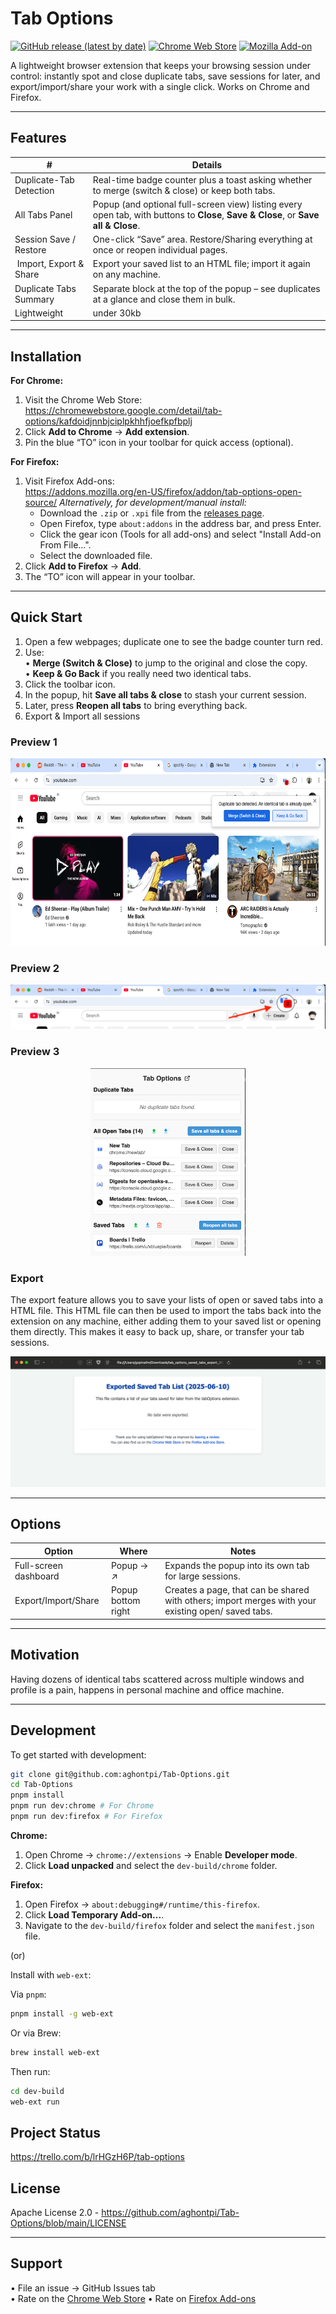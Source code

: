 # Tab Options

[![GitHub release (latest by date)](https://img.shields.io/github/v/release/aghontpi/Tab-Options?style=for-the-badge)](../../releases)
[![Chrome Web Store](https://img.shields.io/chrome-web-store/v/kafdoidjnnbjciplpkhhfjoefkpfbplj?color=4285F4&label=Chrome%20Web%20Store&logo=googlechrome&style=for-the-badge)](https://chromewebstore.google.com/detail/tab-options/kafdoidjnnbjciplpkhhfjoefkpfbplj)
[![Mozilla Add-on](https://img.shields.io/amo/v/tab-options-open-source?color=ff7139&label=Firefox%20Add-ons&logo=firefoxbrowser&style=for-the-badge)](https://addons.mozilla.org/en-US/firefox/addon/tab-options-open-source/)

A lightweight browser extension that keeps your browsing session under control: instantly spot and close duplicate tabs, save sessions for later, and export/import/share your work with a single click. Works on Chrome and Firefox.

---

## Features

|            #             | Details                                                                                                                             |
| ------------------------ | ----------------------------------------------------------------------------------------------------------------------------------- |
| Duplicate-Tab Detection  | Real-time badge counter plus a toast asking whether to merge (switch & close) or keep both tabs.                                    |
| All Tabs Panel           | Popup (and optional full-screen view) listing every open tab, with buttons to **Close**, **Save & Close**, or **Save all & Close**. |
| Session Save / Restore   | One-click “Save” area. Restore/Sharing everything at once or reopen individual pages.                                               |
| ️ Import, Export & Share  | Export your saved list to an HTML file; import it again on any machine.                                                             |
| Duplicate Tabs Summary   | Separate block at the top of the popup – see duplicates at a glance and close them in bulk.                                         |
| Lightweight              | under 30kb                                                                                                                          |

---

## Installation

**For Chrome:**

1. Visit the Chrome Web Store:  
   https://chromewebstore.google.com/detail/tab-options/kafdoidjnnbjciplpkhhfjoefkpfbplj
2. Click **Add to Chrome** → **Add extension**.
3. Pin the blue “TO” icon in your toolbar for quick access (optional).

**For Firefox:**

1. Visit Firefox Add-ons:  
   https://addons.mozilla.org/en-US/firefox/addon/tab-options-open-source/
   *Alternatively, for development/manual install:*
     * Download the `.zip` or `.xpi` file from the [releases page](../../releases).
     * Open Firefox, type `about:addons` in the address bar, and press Enter.
     * Click the gear icon (Tools for all add-ons) and select "Install Add-on From File...".
     * Select the downloaded file.
2. Click **Add to Firefox** → **Add**.
3. The “TO” icon will appear in your toolbar.

---

## Quick Start

1. Open a few webpages; duplicate one to see the badge counter turn red.
2. Use:  
   • **Merge (Switch & Close)** to jump to the original and close the copy.  
   • **Keep & Go Back** if you really need two identical tabs.
3. Click the toolbar icon.
4. In the popup, hit **Save all tabs & close** to stash your current session.
5. Later, press **Reopen all tabs** to bring everything back.
6. Export & Import all sessions

### Preview 1

<p align="center">
  <img src="src/demo/preview1.png" height="300" alt="Preview 1">
</p>

### Preview 2

<p align="center">
  <img src="src/demo/preview2.png" height="auto" alt="Preview 2">
</p>

### Preview 3

<p align="center">
  <img src="src/demo/preview3.png" height="300" alt="Preview 3">
</p>

### Export

The export feature allows you to save your lists of open or saved tabs into a HTML file. This HTML file can then be used to import the tabs back into the extension on any machine, either adding them to your saved list or opening them directly. This makes it easy to back up, share, or transfer your tab sessions.

<p align="center">
  <img src="src/demo/export.png" height="auto" alt="Export screen">
</p>

---

## Options

| Option                | Where              | Notes                                                                                              |
| --------------------- | ------------------ | -------------------------------------------------------------------------------------------------- |
| Full-screen dashboard | Popup → ↗          | Expands the popup into its own tab for large sessions.                                             |
| Export/Import/Share   | Popup bottom right | Creates a page, that can be shared with others; import merges with your existing open/ saved tabs. |

---

## Motivation

Having dozens of identical tabs scattered across multiple windows and profile is a pain, happens in personal machine and office machine.

---

## Development

To get started with development:

```bash
git clone git@github.com:aghontpi/Tab-Options.git
cd Tab-Options 
pnpm install
pnpm run dev:chrome # For Chrome 
pnpm run dev:firefox # For Firefox
```

**Chrome:**

1.  Open Chrome → `chrome://extensions` → Enable **Developer mode**.
2.  Click **Load unpacked** and select the `dev-build/chrome` folder.

**Firefox:**

1.  Open Firefox → `about:debugging#/runtime/this-firefox`.
2.  Click **Load Temporary Add-on...**.
3.  Navigate to the `dev-build/firefox` folder and select the `manifest.json` file.

(or)

Install with `web-ext`:

Via `pnpm`:

```bash
pnpm install -g web-ext
```

Or via Brew:

```bash
brew install web-ext
```

Then run:

```bash
cd dev-build
web-ext run
```

## Project Status

https://trello.com/b/lrHGzH6P/tab-options

## License

Apache License 2.0 - https://github.com/aghontpi/Tab-Options/blob/main/LICENSE

---

## Support

• File an issue → GitHub Issues tab  
• Rate on the [Chrome Web Store](https://chromewebstore.google.com/detail/tab-options/kafdoidjnnbjciplpkhhfjoefkpfbplj)
• Rate on [Firefox Add-ons](https://addons.mozilla.org/en-US/firefox/addon/tab-options-open-source/reviews/)
